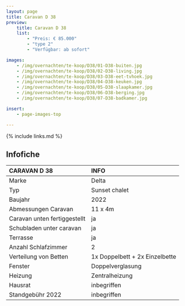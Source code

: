 ```yaml
---
layout: page
title: Caravan D 38
preview:
    title: Caravan D 38
    list:
        - "Preis: € 85.000"
        - "type 2"
        - "Verfügbar: ab sofort"

images:
    - /img/overnachten/te-koop/D38/01-D38-buiten.jpg
    - /img/overnachten/te-koop/D38/02-D38-living.jpg
    - /img/overnachten/te-koop/D38/03-D38-eet-tvhoek.jpg
    - /img/overnachten/te-koop/D38/04-D38-keuken.jpg
    - /img/overnachten/te-koop/D38/05-D38-slaapkamer.jpg
    - /img/overnachten/te-koop/D38/06-D38-berging.jpg
    - /img/overnachten/te-koop/D38/07-D38-badkamer.jpg

insert:
    - page-images-top

---
```


{% include links.md %}

## Infofiche

CARAVAN D 38                | INFO        |
:---------------------------|:------------|
Marke                       |Delta
Typ                         |Sunset chalet
Baujahr                     |2022
Abmessungen Caravan         |11 x 4m
Caravan unten fertiggestellt|ja
Schubladen unter caravan    |ja
Terrasse                    |ja
Anzahl Schlafzimmer         |2
Verteilung von Betten       |1x Doppelbett + 2x Einzelbette
Fenster                     |Doppelverglasung
Heizung                     |Zentralheizung
Hausrat                     |inbegriffen
Standgebühr 2022            |inbegriffen
